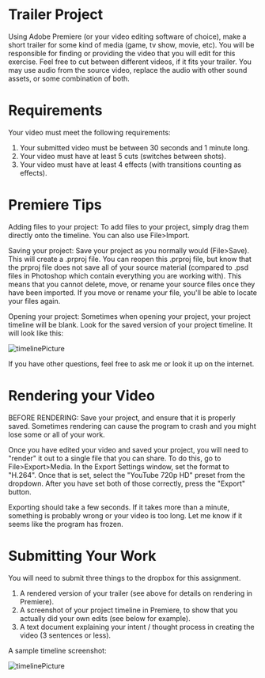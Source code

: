 # Trailer Project

Using Adobe Premiere (or your video editing software of choice), make a short trailer for some kind of media (game, tv show, movie, etc). You will be responsible for finding or providing the video that you will edit for this exercise. Feel free to cut between different videos, if it fits your trailer. You may use audio from the source video, replace the audio with other sound assets, or some combination of both.


# Requirements

Your video must meet the following requirements:
1.  Your submitted video must be between 30 seconds and 1 minute long.
2.  Your video must have at least 5 cuts (switches between shots).
3.  Your video must have at least 4 effects (with transitions counting as effects).


# Premiere Tips

Adding files to your project: To add files to your project, simply drag them directly onto the timeline. You can also use File>Import.

Saving your project: Save your project as you normally would (File>Save). This will create a .prproj file. You can reopen this .prproj file, but know that the prproj file does not save all of your source material (compared to .psd files in Photoshop which contain everything you are working with). This means that you cannot delete, move, or rename your source files once they have been imported. If you move or rename your file, you'll be able to locate your files again.

Opening your project: Sometimes when opening your project, your project timeline will be blank. Look for the saved version of your project timeline. It will look like this:

![timelinePicture](savedTimeline.PNG)

If you have other questions, feel free to ask me or look it up on the internet.


# Rendering your Video

BEFORE RENDERING: Save your project, and ensure that it is properly saved. Sometimes rendering can cause the program to crash and you might lose some or all of your work.

Once you have edited your video and saved your project, you will need to "render" it out to a single file that you can share. To do this, go to File>Export>Media. In the Export Settings window, set the format to "H.264". Once that is set, select the "YouTube 720p HD" preset from the dropdown. After you have set both of those correctly, press the "Export" button.

Exporting should take a few seconds. If it takes more than a minute, something is probably wrong or your video is too long. Let me know if it seems like the program has frozen.


# Submitting Your Work

You will need to submit three things to the dropbox for this assignment.
1.  A rendered version of your trailer (see above for details on rendering in Premiere).
2.  A screenshot of your project timeline in Premiere, to show that you actually did your own edits (see below for example).
3.  A text document explaining your intent / thought process in creating the video (3 sentences or less).


A sample timeline screenshot:

![timelinePicture](sampleTimeline.PNG)
